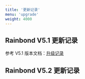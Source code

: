 ```yaml
---
title: '更新记录'
menu: 'upgrade'
weight: 4000
---
```


## Rainbond V5.1 更新记录

参考 V5.1 版本文档：[升级记录](http://v5.1-doc.rainbond.com/docs/upgrade/)

## Rainbond V5.2 更新记录


